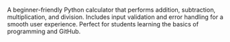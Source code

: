 A beginner-friendly Python calculator that performs addition, subtraction, multiplication, and division. 
Includes input validation and error handling for a smooth user experience. 
Perfect for students learning the basics of programming and GitHub.
